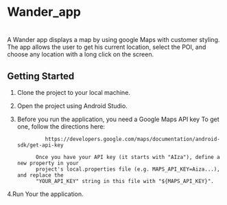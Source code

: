 # Wander_app
# 

A Wander app displays a map by using google Maps with customer styling. 
The app allows the user to get his current location, select the POI, and choose any location with a long click on the screen.

## Getting Started

1. Clone the project to your local machine.
2. Open the project using Android Studio.
3. Before you run the application, you need a Google Maps API key
    To get one, follow the directions here:

                https://developers.google.com/maps/documentation/android-sdk/get-api-key

             Once you have your API key (it starts with "AIza"), define a new property in your
             project's local.properties file (e.g. MAPS_API_KEY=Aiza...), and replace the
             "YOUR_API_KEY" string in this file with "${MAPS_API_KEY}".
4.Run Your the application.            
